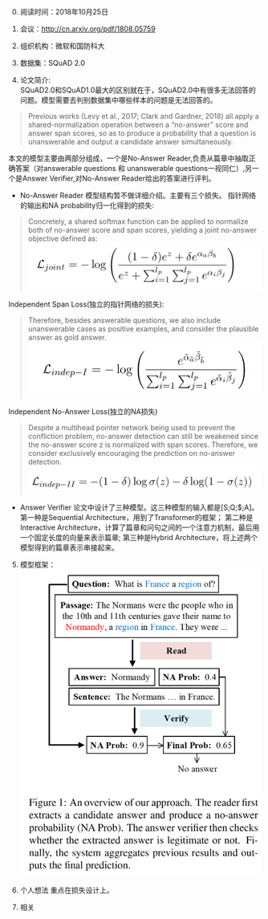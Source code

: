 0. 阅读时间：2018年10月25日
1. 会议：http://cn.arxiv.org/pdf/1808.05759
2. 组织机构：微软和国防科大
3. 数据集：SQuAD 2.0

4. 论文简介:  
SQuAD2.0和SQuAD1.0最大的区别就在于，SQuAD2.0中有很多无法回答的问题。模型需要去判别数据集中哪些样本的问题是无法回答的。
> Previous works (Levy et al., 2017; Clark and Gardner, 2018) all apply a shared-normalization
operation between a “no-answer” score and answer span scores, so as to produce a probability that a question is unanswerable and output a candidate answer simultaneously.

本文的模型主要由两部分组成，一个是No-Answer Reader,负责从篇章中抽取正确答案（对answerable questions 和
unanswerable questions一视同仁）,另一个是Answer Verifier,对No-Answer Reader给出的答案进行评判。

* No-Answer Reader
模型结构暂不做详细介绍。主要有三个损失。
指针网络的输出和NA probability归一化得到的损失:
> Concretely, a shared softmax function can be applied to normalize both of no-answer score and span scores, yielding a joint no-answer objective defined as:
![image](https://github.com/dengyuning/paper-reading-notes/blob/master/MRC/2018-10/Read_and_Verify_loss1.png?raw=true)

Independent Span Loss(独立的指针网络的损失):
> Therefore, besides answerable questions, we also include unanswerable cases as positive examples, and consider the plausible answer as gold answer.
![image](https://github.com/dengyuning/paper-reading-notes/blob/master/MRC/2018-10/Read_and_Verify_loss2.png?raw=true)

Independent No-Answer Loss(独立的NA损失)
> Despite a multihead pointer network being used to prevent the confliction problem, no-answer detection can still be weakened since the no-answer score z is normalized with span scores. Therefore, we consider exclusively encouraging the prediction on no-answer detection.
![image](https://github.com/dengyuning/paper-reading-notes/blob/master/MRC/2018-10/Read_and_Verify_loss3.png?raw=true)

* Answer Verifier
论文中设计了三种模型。这三种模型的输入都是[S;Q;$;A]。
第一种是Sequential Architecture，用到了Transformer的框架；
第二种是Interactive Architecture，计算了篇章和问句之间的一个注意力机制，最后用一个固定长度的向量来表示篇章;
第三种是Hybrid Architecture，将上述两个模型得到的篇章表示串接起来。

5. 模型框架：
![image](https://github.com/dengyuning/paper-reading-notes/blob/master/MRC/2018-10/Read_and_Verify.png?raw=true)

6. 个人想法
重点在损失设计上。

7. 相关
